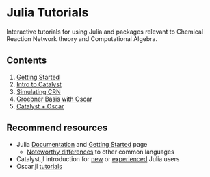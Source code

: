 # Julia Tutorials
Interactive tutorials for using Julia and packages relevant to Chemical Reaction Network theory and Computational Algebra.

## Contents

1. [Getting Started](Tutorial1.ipynb)
2. [Intro to Catalyst](Tutorial2.ipynb)
3. [Simulating CRN](Tutorial3.ipynb)
4. [Groebner Basis with Oscar](Tutorial4.ipynb)
5. [Catalyst + Oscar](Tutorial.ipynb)


## Recommend resources
- Julia [Documentation](https://docs.julialang.org/en/v1/) and [Getting Started](https://docs.julialang.org/en/v1/manual/getting-started/) page
  - [Noteworthy differences](https://docs.julialang.org/en/v1/manual/noteworthy-differences/) to other common languages
- Catalyst.jl introduction for [new](https://docs.sciml.ai/Catalyst/stable/introduction_to_catalyst/catalyst_for_new_julia_users/) or [experienced](https://docs.sciml.ai/Catalyst/stable/introduction_to_catalyst/introduction_to_catalyst/) Julia users
- Oscar.jl [tutorials](https://www.oscar-system.org/tutorials/)
